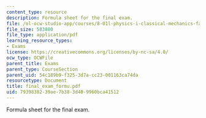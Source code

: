 ```yaml
---
content_type: resource
description: Formula sheet for the final exam.
file: /ol-ocw-studio-app/courses/8-01l-physics-i-classical-mechanics-fall-2005/7939838239ae7b383d409960bca41512_final_exam_formu.pdf
file_size: 583880
file_type: application/pdf
learning_resource_types:
- Exams
license: https://creativecommons.org/licenses/by-nc-sa/4.0/
ocw_type: OCWFile
parent_title: Exams
parent_type: CourseSection
parent_uid: 54c189b9-f325-3d7a-cc23-001163ca74da
resourcetype: Document
title: final_exam_formu.pdf
uid: 79398382-39ae-7b38-3d40-9960bca41512
---
```

Formula sheet for the final exam.